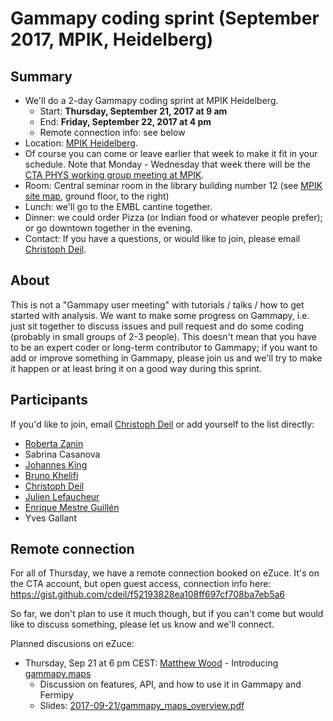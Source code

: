 # Gammapy coding sprint (September 2017, MPIK, Heidelberg)

## Summary

* We'll do a 2-day Gammapy coding sprint at MPIK Heidelberg.
    * Start: **Thursday, September 21, 2017 at 9 am**
    * End: **Friday, September 22, 2017 at 4 pm**
    * Remote connection info: see below
* Location: [MPIK Heidelberg](https://www.mpi-hd.mpg.de/mpi/en/start/).
* Of course you can come or leave earlier that week to make it fit in your schedule. Note that Monday - Wednesday that week there will be the [CTA PHYS working group meeting at MPIK](https://indico.cta-observatory.org/event/1471/).
* Room: Central seminar room in the library building number 12 (see [MPIK site map](https://www.mpi-hd.mpg.de/mpi/en/contact/access-and-site-map/), ground floor, to the right)
* Lunch: we'll go to the EMBL cantine together.
* Dinner: we could order Pizza (or Indian food or whatever people prefer); or go downtown together in the evening.
* Contact: If you have a questions, or would like to join, please email [Christoph Deil](https://github.com/cdeil).

## About

This is not a "Gammapy user meeting" with tutorials / talks / how to get started
with analysis. We want to make some progress on Gammapy, i.e. just sit together
to discuss issues and pull request and do some coding (probably in small groups
of 2-3 people). This doesn't mean that you have to be an expert coder or
long-term contributor to Gammapy; if you want to add or improve something in
Gammapy, please join us and we'll try to make it happen or at least bring it on
a good way during this sprint.

## Participants

If you'd like to join, email [Christoph Deil](https://github.com/cdeil) or add yourself to the list directly:

* [Roberta Zanin](https://github.com/robertazanin)
* Sabrina Casanova
* [Johannes King](https://github.com/joleroi)
* [Bruno Khelifi](https://github.com/bkhelifi)
* [Christoph Deil](https://github.com/cdeil)
* [Julien Lefaucheur](https://github.com/jjlk)
* [Enrique Mestre Guillén](https://github.com/emestregui)
* Yves Gallant

## Remote connection

For all of Thursday, we have a remote connection booked on eZuce.
It's on the CTA account, but open guest access, connection info here:
https://gist.github.com/cdeil/f52193828ea108ff697cf708ba7eb5a6

So far, we don't plan to use it much though, but if you can't
come but would like to discuss something, please let us know and we'll connect.

Planned discusions on eZuce:

* Thursday, Sep 21 at 6 pm CEST: [Matthew Wood](https://github.com/woodmd) - Introducing [gammapy.maps](http://docs.gammapy.org/en/latest/maps/index.html)
  * Discussion on features, API, and how to use it in Gammapy and Fermipy
  * Slides: [2017-09-21/gammapy_maps_overview.pdf](2017-09-21/gammapy_maps_overview.pdf)
